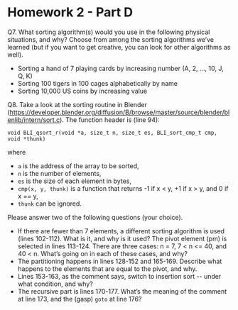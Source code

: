 Homework 2 - Part D
===================

Q7. What sorting algorithm(s) would you use in the following physical situations, and why? Choose from among the sorting algorithms we’ve learned (but if you want to get creative, you can look for other algorithms as well).

- Sorting a hand of 7 playing cards by increasing number (A, 2, …, 10, J, Q, K)
- Sorting 100 tigers in 100 cages alphabetically by name
- Sorting 10,000 US coins by increasing value


Q8. Take a look at the sorting routine in Blender (https://developer.blender.org/diffusion/B/browse/master/source/blender/blenlib/intern/sort.c). The function header is (line 94):

    void BLI_qsort_r(void *a, size_t n, size_t es, BLI_sort_cmp_t cmp, void *thunk)

where

- `a` is the address of the array to be sorted,
- `n` is the number of elements,
- `es` is the size of each element in bytes,
- `cmp(x, y, thunk)` is a function that returns -1 if x < y, +1 if x > y, and 0 if x == y,
- `thunk` can be ignored.

Please answer two of the following questions (your choice).

- If there are fewer than 7 elements, a different sorting algorithm is used (lines 102-112). What is it, and why is it used?
The pivot element (pm) is selected in lines 113-124. There are three cases: n = 7, 7 < n <= 40, and 40 < n. What’s going on in each of these cases, and why?
- The partitioning happens in lines 128-152 and 165-169. Describe what happens to the elements that are equal to the pivot, and why.
- Lines 153-163, as the comment says, switch to insertion sort -- under what condition, and why?
- The recursive part is lines 170-177. What’s the meaning of the comment at line 173, and the (gasp) `goto` at line 176?

